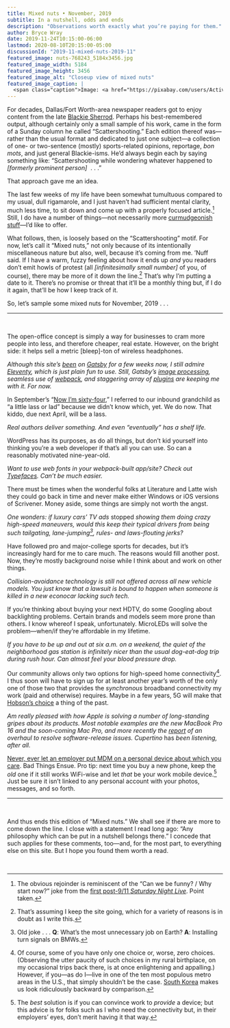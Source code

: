 ```yaml
---
title: Mixed nuts • November, 2019
subtitle: In a nutshell, odds and ends
description: "Observations worth exactly what you’re paying for them."
author: Bryce Wray
date: 2019-11-24T10:15:00-06:00
lastmod: 2020-08-10T20:15:00-05:00
discussionId: "2019-11-mixed-nuts-2019-11"
featured_image: nuts-768243_5184x3456.jpg
featured_image_width: 5184
featured_image_height: 3456
featured_image_alt: "Closeup view of mixed nuts"
featured_image_caption: |
  <span class="caption">Image: <a href="https://pixabay.com/users/Activedia-665768/?utm_source=link-attribution&amp;utm_medium=referral&amp;utm_campaign=image&amp;utm_content=768243">Okan Caliskan</a>; <a href="https://pixabay.com/?utm_source=link-attribution&amp;utm_medium=referral&amp;utm_campaign=image&amp;utm_content=768243">Pixabay</a></span>
---
```


For decades, Dallas/Fort Worth-area newspaper readers got to enjoy content from the late [Blackie Sherrod](https://www.dallasnews.com/news/obituaries/2016/04/28/legendary-news-sportswriter-blackie-sherrod-dies-at-96/#). Perhaps his best-remembered output, although certainly only a small sample of his work, came in the form of a Sunday column he called “Scattershooting.” Each edition thereof was—rather than the usual format and dedicated to just one subject—a collection of one- or two-sentence (mostly) sports-related opinions, reportage, *bon mots*, and just general Blackie-isms. He’d always begin each by saying something like: “Scattershooting while wondering whatever happened to *[formerly prominent person]* &nbsp;.&nbsp;.&nbsp;.”

That approach gave me an idea.

The last few weeks of my life have been somewhat tumultuous compared to my usual, dull rigamarole, and I just haven’t had sufficient mental clarity, much less time, to sit down and come up with a properly focused article.[^StopNow] Still, I do have a number of things—not necessarily more [curmudgeonish stuff](/posts/2019/11/curmudgeonish-2019)—I’d like to offer.

[^StopNow]: The obvious rejoinder is reminiscent of the “Can we be funny? / Why start now?” joke from the [first post-9/11 *Saturday Night Live*](https://www.indiewire.com/2016/09/snl-letterman-jon-stewart-911-late-show-daily-show-1201725596/). Point taken.

What follows, then, is loosely based on the “Scattershooting” motif. For now, let’s call it “Mixed nuts,” not only because of its intentionally miscellaneous nature but also, well, because it’s coming from me. ’Nuff said. If I have a warm, fuzzy feeling about how it ends up *and* you readers don’t emit howls of protest (all *[infinitesimally small number]* of you, of course), there may be more of it down the line.[^If] That’s why I’m putting a date to it. There’s no promise or threat that it’ll be a monthly thing but, if I do it again, that’ll be how I keep track of it.

[^If]: That’s assuming I keep the site going, which for a variety of reasons is in doubt as I write this.

So, let’s sample some mixed nuts for November, 2019&nbsp;.&nbsp;.&nbsp;.

<hr />
<br />

The open-office concept is simply a way for businesses to cram more people into less, and therefore cheaper, real estate. However, on the bright side: it helps sell a metric [bleep]-ton of wireless headphones.

*Although this site’s [been](/posts/2019/10/now-gatsby-geezer) on [Gatsby](https://www.gatsbyjs.org) for a few weeks now, I still admire [Eleventy](https://www.11ty.dev), which is just plain fun to use. Still, Gatsby’s [image processing](/posts/2019/10/picture-perfect), seamless use of [webpack](https://webpack.js.org), and staggering array of [plugins](https://www.gatsbyjs.org/plugins) are keeping me with it. For now.*

In September’s “[Now I’m sixty-four](/posts/2019/09/now-im-sixty-four),” I referred to our inbound grandchild as “a little lass or lad” because we didn’t know which, yet. We do now. That kiddo, due next April, will be a lass.

*Real authors deliver something. And even “eventually” has a shelf life.*

WordPress has its purposes, as do all things, but don’t kid yourself into thinking you’re a web developer if that’s all you can use. So can a reasonably motivated nine-year-old.

*Want to use web fonts in your webpack-built app/site? Check out [Typefaces](https://github.com/kyleamathews/typefaces). Can’t be much easier.*

There must be times when the wonderful folks at Literature and Latte wish they could go back in time and never make either Windows or iOS versions of Scrivener. Money aside, some things are simply not worth the angst.

*One wonders: if luxury cars’ TV ads* stopped *showing them doing crazy high-speed maneuvers, would this keep their typical drivers from being such tailgating, lane-jumping[^BMWjoke], rules- and laws-flouting jerks?*

[^BMWjoke]: Old joke&nbsp;.&nbsp;.&nbsp;. **Q**:&nbsp;What’s the most unnecessary job on Earth? **A**:&nbsp;Installing turn signals on BMWs.

Have followed pro and major-college sports for decades, but it’s increasingly hard for me to care much. The reasons would fill another post. Now, they’re mostly background noise while I think about and work on other things.

*Collision-avoidance technology is still not offered across all new vehicle models. You just know that a lawsuit is bound to happen when someone is killed in a new econocar lacking such tech.*

If you’re thinking about buying your next HDTV, do some Googling about  backlighting problems. Certain brands and models seem more prone than others. I know whereof I speak, unfortunately. MicroLEDs will solve the problem—when/if they’re affordable in my lifetime.

*If you have to be up and out at six a.m. on a weekend, the quiet of the neighborhood gas station is infinitely nicer than the usual dog-eat-dog trip during rush hour. Can almost feel your blood pressure drop.*

Our community allows only two options for high-speed home connectivity[^OnlyOne]. I thus soon will have to sign up for at least another year’s worth of the only one of those two that provides the *synchronous* broadband connectivity my work (paid and otherwise) requires. Maybe in a few years, 5G will make that [Hobson’s choice](https://en.wikipedia.org/wiki/Hobson%27s_choice) a thing of the past.

[^OnlyOne]: Of course, some of you have only one choice or, worse, zero choices. (Observing the utter paucity of such choices in my rural birthplace, on my occasional trips back there, is at once enlightening and appalling.) However, if you—as do I—live in one of the ten most populous metro areas in the U.S., that simply shouldn’t be the case. [South Korea](https://www.cnet.com/news/south-korea-gets-super-duper-fast-internet/) makes us look ridiculously backward by comparison.

*Am really pleased with how Apple is solving a number of long-standing gripes about its products. Most notable examples are the new MacBook Pro 16 and the soon-coming Mac Pro, and more recently the [report](https://www.bloomberg.com/news/articles/2019-11-21/apple-ios-14-features-changes-testing-after-ios-13-bugs) of an overhaul to resolve software-release issues. Cupertino* has *been listening, after all.*

[Never, ever let an employer put MDM on a personal device about which you care](https://blog.cdemi.io/never-accept-an-mdm-policy-on-your-personal-phone/). Bad Things Ensue. Pro tip: next time you buy a new phone, keep the *old* one if it still works WiFi-wise and let *that* be your work mobile device.[^WorkDevice] Just be sure it isn’t linked to any personal account with your photos, messages, and so forth.

[^WorkDevice]: The *best* solution is if you can convince work to *provide* a device; but this advice is for folks such as I who need the connectivity but, in their employers’ eyes, don’t merit having it that way.

<hr />
<br />

And thus ends this edition of “Mixed nuts.” We shall see if there are more to come down the line. I close with a statement I read long ago: “Any philosophy which can be put in a nutshell belongs there.” I concede that such applies for these comments, too—and, for the most part, to everything else on this site. But I hope you found them worth a read.

<br />